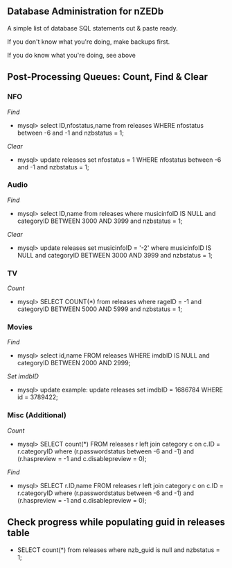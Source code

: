 ## Database Administration for nZEDb

A simple list of database SQL statements cut & paste ready.

If you don't know what you're doing, make backups first.

If you do know what you're doing, see above


## Post-Processing Queues: Count, Find & Clear

### NFO
_Find_
* mysql> select ID,nfostatus,name from releases WHERE nfostatus between -6 and -1 and nzbstatus = 1;
 
_Clear_
* mysql> update releases set nfostatus = 1 WHERE nfostatus between -6 and -1 and nzbstatus = 1;

### Audio
_Find_
* mysql> select ID,name from releases where musicinfoID IS NULL and categoryID BETWEEN 3000 AND 3999 and nzbstatus = 1;

_Clear_
* mysql> update releases set musicinfoID = '-2' where musicinfoID IS NULL and categoryID BETWEEN 3000 AND 3999 and nzbstatus = 1;

### TV
_Count_
* mysql> SELECT COUNT(*) from releases where rageID = -1 and categoryID BETWEEN 5000 AND 5999 and nzbstatus = 1;

### Movies
_Find_
* mysql> select id,name FROM releases WHERE imdbID IS NULL and categoryID BETWEEN 2000 AND 2999;

_Set imdbID_
* mysql> update example: update releases set imdbID = 1686784 WHERE id = 3789422; 

### Misc (Additional)
_Count_
* mysql> SELECT count(*) FROM releases r left join category c on c.ID = r.categoryID where (r.passwordstatus between -6 and -1) and (r.haspreview = -1 and c.disablepreview = 0);

_Find_
* mysql> SELECT r.ID,name FROM releases r left join category c on c.ID = r.categoryID where (r.passwordstatus between -6 and -1) and (r.haspreview = -1 and c.disablepreview = 0);





## Check progress while populating guid in releases table
* SELECT count(*) from releases where nzb_guid is null and nzbstatus = 1;